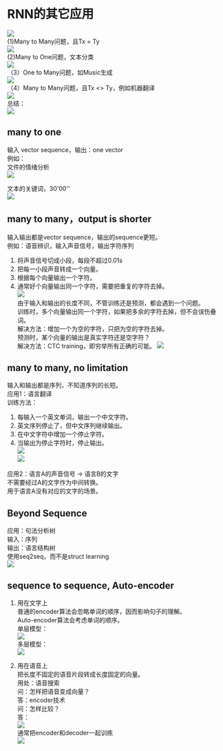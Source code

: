 # RNN的其它应用
![](/assets/112.png)   
(1)Many to Many问题，且Tx = Ty  
![](/assets/113.png)   
(2)Many to One问题，文本分类    
![](/assets/114.png)   
（3）One to Many问题，如Music生成  
![](/assets/115.png)   
（4）Many to Many问题，且Tx <> Ty，例如机器翻译  
![](/assets/116.png)   
总结：  
![](/assets/117.png)   

## many to one  
输入 vector sequence，输出：one vector   
例如：  
文件的情绪分析  
![](/assets/118.png)   

文本的关键词，30'00''  
![](/assets/119.png)   

## many to many，output is shorter

输入输出都是vector sequence，输出的sequence更短。  
例如：语音辨识，输入声音信号，输出字符序列    
1. 将声音信号切成小段，每段不超过0.01s  
2. 把每一小段声音转成一个向量。  
3. 根据每个向量输出一个字符。  
4. 通常好个向量输出同一个字符，需要把重复的字符去掉。  
![](/assets/120.png)   
由于输入和输出的长度不同，不管训练还是预测，都会遇到一个问题。  
训练时，多个向量输出同一个字符，如果把多余的字符去掉，但不会误伤叠词。  
解决方法：增加一个为空的字符，只把为空的字符去掉。  
预测时，某个向量的输出是真实字符还是空字符？  
解决方法：CTC training，即穷举所有正确的可能。 
![](/assets/121.png)   

## many to many, no limitation

输入和输出都是序列，不知道序列的长短。  
应用1：语言翻译  
训练方法：
1. 每输入一个英文单词，输出一个中文字符。  
2. 英文序列停止了，但中文序列继续输出。  
3. 在中文字符中增加一个停止字符。  
4. 当输出为停止字符时，停止输出。   
![](/assets/122.png)   
![](/assets/123.png)   

应用2：语言A的声音信号 -> 语言B的文字  
不需要经过A的文字作为中间转换。  
用于语言A没有对应的文字的场景。  

## Beyond Sequence

应用：句法分析树  
输入：序列  
输出：语言结构树  
使用seq2seq，而不是struct learning  
![](/assets/124.png)   

## sequence to sequence, Auto-encoder

1. 用在文字上  
普通的encoder算法会忽略单词的顺序，因而影响句子的理解。  
Auto-encoder算法会考虑单词的顺序。  
单层模型：  
![](/assets/125.png)   
多层模型：  
![](/assets/126.png)   

2. 用在语音上  
把长度不固定的语音片段转成长度固定的向量。  
用处：语音搜索  
问：怎样把语音变成向量？  
答：encoder技术  
问：怎样比较？  
答：  
![](/assets/127.png)   
通常把encoder和decoder一起训练  
![](/assets/128.png)   



